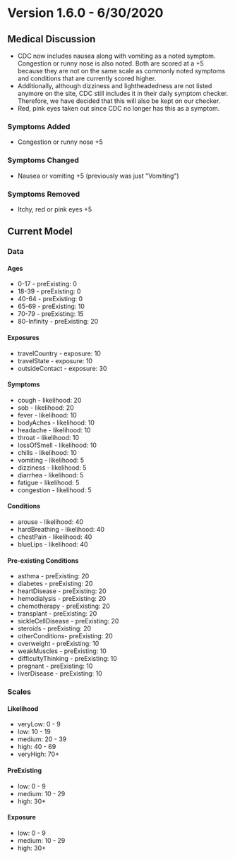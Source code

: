 # Version 1.6.0 - 6/30/2020

## Medical Discussion

- CDC now includes nausea along with vomiting as a noted symptom. Congestion or runny nose is also noted. Both are scored at a +5 because they are not on the same scale as commonly noted symptoms and conditions that are currently scored higher.
- Additionally, although dizziness and lightheadedness are not listed anymore on the site, CDC still includes it in their daily symptom checker. Therefore, we have decided that this will also be kept on our checker.
- Red, pink eyes taken out since CDC no longer has this as a symptom.

### Symptoms Added

- Congestion or runny nose +5

### Symptoms Changed

- Nausea or vomiting +5 (previously was just "Vomiting")

### Symptoms Removed

- Itchy, red or pink eyes +5

## Current Model

### Data

#### Ages

- 0-17 - preExisting: 0
- 18-39 - preExisting: 0
- 40-64 - preExisting: 0
- 65-69 - preExisting: 10
- 70-79 - preExisting: 15
- 80-Infinity - preExisting: 20

#### Exposures

- travelCountry - exposure: 10
- travelState - exposure: 10
- outsideContact - exposure: 30

#### Symptoms

- cough - likelihood: 20
- sob - likelihood: 20
- fever - likelihood: 10
- bodyAches - likelihood: 10
- headache - likelihood: 10
- throat - likelihood: 10
- lossOfSmell - likelihood: 10
- chills - likelihood: 10
- vomiting - likelihood: 5
- dizziness - likelihood: 5
- diarrhea - likelihood: 5
- fatigue - likelihood: 5
- congestion - likelihood: 5

#### Conditions

- arouse - likelihood: 40
- hardBreathing - likelihood: 40
- chestPain - likelihood: 40
- blueLips - likelihood: 40

#### Pre-existing Conditions

- asthma - preExisting: 20
- diabetes - preExisting: 20
- heartDisease - preExisting: 20
- hemodialysis - preExisting: 20
- chemotherapy - preExisting: 20
- transplant - preExisting: 20
- sickleCellDisease - preExisting: 20
- steroids - preExisting: 20
- otherConditions- preExisting: 20
- overweight - preExisting: 10
- weakMuscles - preExisting: 10
- difficultyThinking - preExisting: 10
- pregnant - preExisting: 10
- liverDisease - preExisting: 10

### Scales

#### Likelihood

- veryLow: 0 - 9
- low: 10 - 19
- medium: 20 - 39
- high: 40 - 69
- veryHigh: 70+

#### PreExisting

- low: 0 - 9
- medium: 10 - 29
- high: 30+

#### Exposure

- low: 0 - 9
- medium: 10 - 29
- high: 30+
